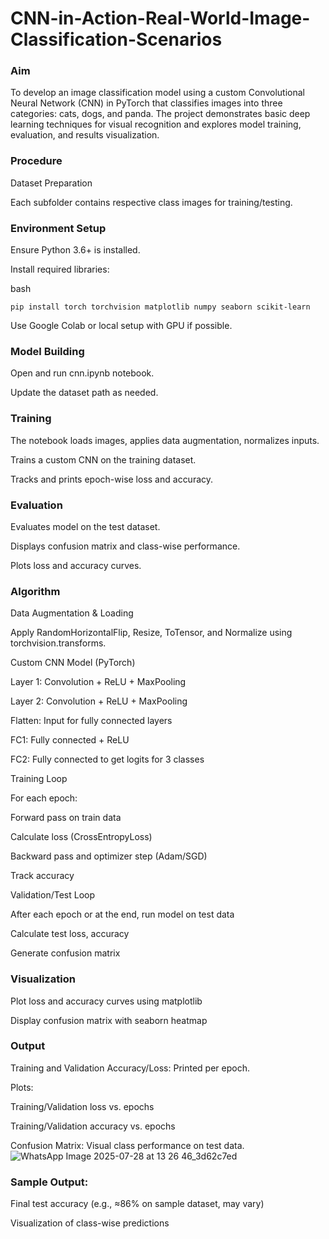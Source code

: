 # CNN-in-Action-Real-World-Image-Classification-Scenarios
### Aim
To develop an image classification model using a custom Convolutional Neural Network (CNN) in PyTorch that classifies images into three categories: cats, dogs, and panda. The project demonstrates basic deep learning techniques for visual recognition and explores model training, evaluation, and results visualization.

### Procedure
Dataset Preparation

Each subfolder contains respective class images for training/testing.

### Environment Setup

Ensure Python 3.6+ is installed.

Install required libraries:

bash
```
pip install torch torchvision matplotlib numpy seaborn scikit-learn
```
Use Google Colab or local setup with GPU if possible.

### Model Building

Open and run cnn.ipynb notebook.

Update the dataset path as needed.

### Training

The notebook loads images, applies data augmentation, normalizes inputs.

Trains a custom CNN on the training dataset.

Tracks and prints epoch-wise loss and accuracy.

### Evaluation

Evaluates model on the test dataset.

Displays confusion matrix and class-wise performance.

Plots loss and accuracy curves.

### Algorithm
Data Augmentation & Loading

Apply RandomHorizontalFlip, Resize, ToTensor, and Normalize using torchvision.transforms.

Custom CNN Model (PyTorch)

Layer 1: Convolution + ReLU + MaxPooling

Layer 2: Convolution + ReLU + MaxPooling

Flatten: Input for fully connected layers

FC1: Fully connected + ReLU

FC2: Fully connected to get logits for 3 classes

Training Loop

For each epoch:

Forward pass on train data

Calculate loss (CrossEntropyLoss)

Backward pass and optimizer step (Adam/SGD)

Track accuracy

Validation/Test Loop

After each epoch or at the end, run model on test data

Calculate test loss, accuracy

Generate confusion matrix

### Visualization

Plot loss and accuracy curves using matplotlib

Display confusion matrix with seaborn heatmap

### Output
Training and Validation Accuracy/Loss: Printed per epoch.

Plots:

Training/Validation loss vs. epochs

Training/Validation accuracy vs. epochs

Confusion Matrix: Visual class performance on test data.
![WhatsApp Image 2025-07-28 at 13 26 46_3d62c7ed](https://github.com/user-attachments/assets/53bf7884-9b08-4ce6-8e9f-4b3cdacc2c9c)


### Sample Output:

Final test accuracy (e.g., ≈86% on sample dataset, may vary)

Visualization of class-wise predictions
